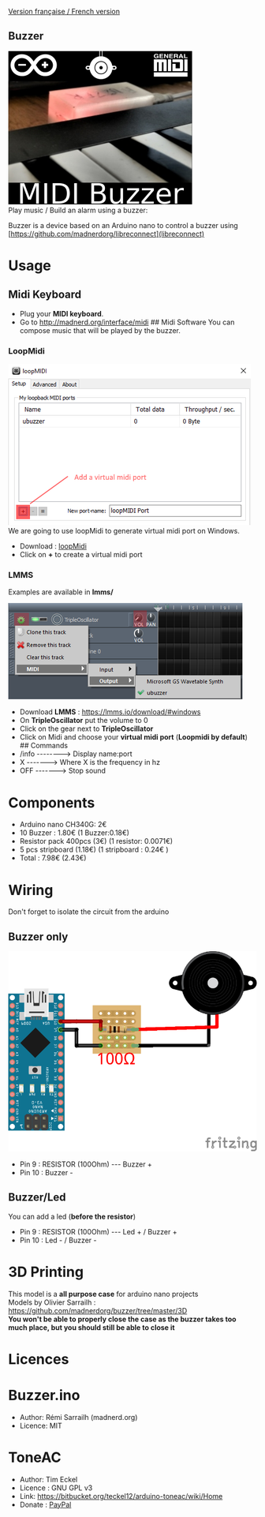 [Version française / French version](https://github.com/madnerdorg/buzzer/blob/master/readme.fr.md)  

Buzzer 
------

![Midi Buzzer](https://github.com/madnerdorg/buzzer/raw/master/doc/thumbnail_buzzer.jpg)  
Play music / Build an alarm using a buzzer:

Buzzer is a device based on an Arduino nano to control a buzzer using [https://github.com/madnerdorg/libreconnect](libreconnect)   

# Usage 
## Midi Keyboard

* Plug your **MIDI keyboard**.
* Go to http://madnerd.org/interface/midi ## Midi Software
You can compose music that will be played by the buzzer.    

### LoopMidi 
![LoopMidi Add Midi Port](https://github.com/madnerdorg/buzzer/raw/master/doc/loopMidi.png)     
We are going to use loopMidi to generate virtual midi port on Windows.
* Download : [loopMidi](http://www.tobias-erichsen.de/software/loopmidi.html)
* Click on **+** to create a virtual midi port

### LMMS
Examples are available in **lmms/** 

![buzzer on LMMS](https://github.com/madnerdorg/buzzer/raw/master/doc/buzzer_lmms.png)
* Download **LMMS** : https://lmms.io/download/#windows
* On **TripleOscillator** put the volume to 0
* Click on the gear next to **TripleOscillator**
* Click on Midi and choose your **virtual midi port** (**Loopmidi by default**) ## Commands
* /info --------> Display name:port    
* X -------> Where X is the frequency in hz
* OFF -------> Stop sound    

# Components
* Arduino nano CH340G: 2€    
* 10 Buzzer : 1.80€  (1 Buzzer:0.18€)  
* Resistor pack 400pcs (3€) (1 resistor: 0.0071€) 
* 5 pcs stripboard (1.18€) (1 stripboard : 0.24€ )  
* Total : 7.98€ (2.43€)   

# Wiring
Don't forget to isolate the circuit from the arduino   
## Buzzer only 
![UBuzzer Wiring](https://github.com/madnerdorg/buzzer/raw/master/doc/buzzer_wiring.png)   
* Pin 9 : RESISTOR (100Ohm) --- Buzzer +   
* Pin 10 : Buzzer -    

## Buzzer/Led
You can add a led (**before the resistor**)
* Pin 9 : RESISTOR (100Ohm) --- Led + / Buzzer +   
* Pin 10 : Led - / Buzzer -    

# 3D Printing
This model is a **all purpose case** for arduino nano projects    
Models by Olivier Sarrailh : https://github.com/madnerdorg/buzzer/tree/master/3D    
**You won't be able to properly close the case as the buzzer takes too much place, but you should still be able to close it**

# Licences

# Buzzer.ino
* Author: Rémi Sarrailh (madnerd.org)   
* Licence: MIT

# ToneAC
* Author: Tim Eckel
* Licence : GNU GPL v3
* Link: https://bitbucket.org/teckel12/arduino-toneac/wiki/Home
* Donate : [PayPal](https://bitbucket.org/teckel12/arduino-toneac/wiki/Home#!show-your-appreciation)
